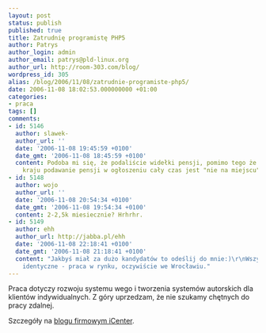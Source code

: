 ```yaml
---
layout: post
status: publish
published: true
title: Zatrudnię programistę PHP5
author: Patrys
author_login: admin
author_email: patrys@pld-linux.org
author_url: http://room-303.com/blog/
wordpress_id: 305
alias: /blog/2006/11/08/zatrudnie-programiste-php5/
date: 2006-11-08 18:02:53.000000000 +01:00
categories:
- praca
tags: []
comments:
- id: 5146
  author: slawek-
  author_url: ''
  date: '2006-11-08 19:45:59 +0100'
  date_gmt: '2006-11-08 18:45:59 +0100'
  content: Podoba mi się, że podaliście widełki pensji, pomimo tego że w naszym pięknym
    kraju podawanie pensji w ogłoszeniu cały czas jest "nie na miejscu".
- id: 5148
  author: wojo
  author_url: ''
  date: '2006-11-08 20:54:34 +0100'
  date_gmt: '2006-11-08 19:54:34 +0100'
  content: 2-2,5k miesiecznie? Hrhrhr.
- id: 5149
  author: ehh
  author_url: http://jabba.pl/ehh
  date: '2006-11-08 22:18:41 +0100'
  date_gmt: '2006-11-08 21:18:41 +0100'
  content: "Jakbyś miał za dużo kandydatów to odeślij do mnie:)\r\nWszystko prawie
    identyczne - praca w rynku, oczywiście we Wrocławiu."
---
```

<p>Praca dotyczy rozwoju systemu wego i tworzenia systemów autorskich dla klientów indywidualnych. Z góry uprzedzam, że nie szukamy chętnych do pracy zdalnej.</p>

<p>Szczegóły na <a href="http://blog.icenter.pl/2006/11/08/praca-dla-programisty/">blogu firmowym iCenter</a>.</p>
